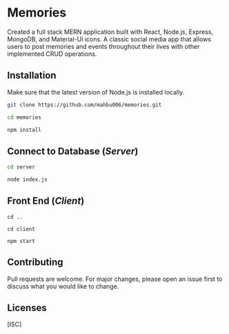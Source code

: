 # Memories

Created a full stack MERN application built with React, Node.js, Express, MongoDB, and Material-UI icons. A classic social media app that allows users to post memories and events throughout their lives with other implemented CRUD operations. 

## Installation

Make sure that the latest version of Node.js is installed locally.

```bash
git clone https://github.com/mahbu006/memories.git

cd memories

npm install
```

## Connect to Database (*Server*)

```bash
cd server

node index.js
```

## Front End (*Client*)
```
cd ..

cd client

npm start
```

## Contributing
Pull requests are welcome. For major changes, please open an issue first to discuss what you would like to change.


## Licenses
[ISC]
